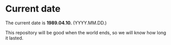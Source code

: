 # Current date

The current date is **1989.04.10.** (YYYY.MM.DD.)

This repository will be good when the world ends, so we will know how long it lasted.